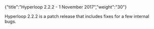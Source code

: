 {"title":"Hyperloop 2.2.2 - 1 November 2017","weight":"30"}

Hyperloop 2.2.2 is a patch release that includes fixes for a few internal bugs.
